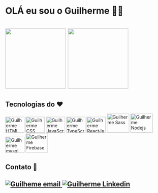 <h1>OLÁ eu sou o Guilherme 👋🤗<h1>
  
  <div>
    <img height="190em" src="https://github-readme-stats.vercel.app/api?username=Guilherme-520&show_icons=true&theme=tokyonight" />
    <img height="190em" src="https://github-readme-stats.vercel.app/api/top-langs/?username=Guilherme-520&layout=compact&show_icons=true&theme=tokyonight" />
    </br>
  </div>
  
  <h2>Tecnologias do ♥️</h2>
  <div style="display: inline-block">
    <img width=60 height=50 alt="Guilherme HTML" src="https://cdn.jsdelivr.net/gh/devicons/devicon/icons/html5/html5-original.svg"/>
    <img width=60 height=50 alt="Guilherme CSS" src="https://cdn.jsdelivr.net/gh/devicons/devicon/icons/css3/css3-original.svg"/>
    <img width=60 height=50 alt="Guilherme JavaScript" src="https://cdn.jsdelivr.net/gh/devicons/devicon/icons/javascript/javascript-original.svg"/>
    <img width=60 height=50  alt="Guilherme TypeScript" src="https://cdn.jsdelivr.net/gh/devicons/devicon/icons/typescript/typescript-original.svg"/>
    <img width=60 height=50 alt="Guilherme ReactJs" src="https://cdn.jsdelivr.net/gh/devicons/devicon/icons/react/react-original.svg"/>
    <img width=70 height=60 alt="Guilherme Sass" src="https://cdn.jsdelivr.net/gh/devicons/devicon/icons/sass/sass-original.svg"/>
    <img width=70 height=60 alt="Guilherme Nodejs" src="https://cdn.jsdelivr.net/gh/devicons/devicon/icons/nodejs/nodejs-original.svg"/>
    <img width=60 height=50 alt="Guilherme mysql" src="https://cdn.jsdelivr.net/gh/devicons/devicon/icons/mysql/mysql-original.svg"/>
   <img width=70 height=60 alt="Guilherme Firebase" src="https://cdn.jsdelivr.net/gh/devicons/devicon/icons/firebase/firebase-plain.svg" />
  </div>
  </br>
  
  
  <h2>Contato 🤝<h2>
  <div style="display: inline-block">
    <a href="maito:guilhermecordeiro520@gmail.com">
      <img alt="Guilheme email" src="https://img.shields.io/badge/Gmail-D14836?style=for-the-badge&logo=gmail&logoColor=white" target="_blank"/>
    </a>
    <a href="https://www.linkedin.com/in/guilherme-chaves-cordeiro/">
      <img alt="Guilherme Linkedin" src="https://img.shields.io/badge/LinkedIn-0077B5?style=for-the-badge&logo=linkedin&logoColor=white" target="_blank"/>
    </a>
    
  </div>
